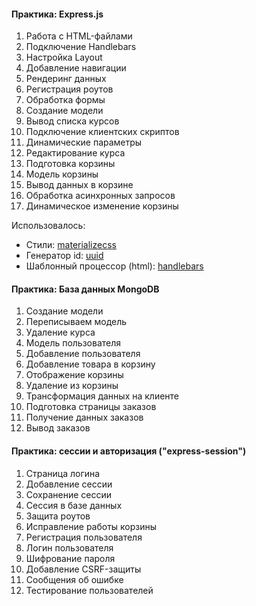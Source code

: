 #### Практика: Express.js

1. Работа с HTML-файлами
2. Подключение Handlebars
3. Настройка Layout
4. Добавление навигации
5. Рендеринг данных
6. Регистрация роутов
7. Обработка формы
8. Создание модели
9. Вывод списка курсов
10. Подключение клиентских скриптов
11. Динамические параметры
12. Редактирование курса
13. Подготовка корзины
14. Модель корзины
15. Вывод данных в корзине
16. Обработка асинхронных запросов
17. Динамическое изменение корзины

Использовалось:
- Стили: [materializecss](https://materializecss.com/cards.html)
- Генератор id: [uuid](https://www.npmjs.com/package/uuid)
- Шаблонный процессор (html): [handlebars](https://handlebarsjs.com)

#### Практика: База данных MongoDB

1. Создание модели
2. Переписываем модель
3. Удаление курса
4. Модель пользователя
5. Добавление пользователя
6. Добавление товара в корзину
7. Отображение корзины
8. Удаление из корзины
9. Трансформация данных на клиенте
10. Подготовка страницы заказов
11. Получение данных заказов
12. Вывод заказов


#### Практика: сессии и авторизация ("express-session")

1. Страница логина
2. Добавление сессии
3. Сохранение сессии
4. Сессия в базе данных
5. Защита роутов
6. Исправление работы корзины
7. Регистрация пользователя
8. Логин пользователя
9. Шифрование пароля
10. Добавление CSRF-защиты
11. Сообщения об ошибке
12. Тестирование пользователей